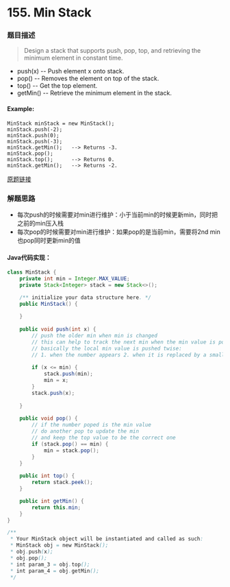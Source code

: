 # 155. Min Stack

### 题目描述

> Design a stack that supports push, pop, top, and retrieving the minimum element in constant time.
- push(x) -- Push element x onto stack.
- pop() -- Removes the element on top of the stack.
- top() -- Get the top element.
- getMin() -- Retrieve the minimum element in the stack.

#### Example:
    MinStack minStack = new MinStack();
    minStack.push(-2);
    minStack.push(0);
    minStack.push(-3);
    minStack.getMin();   --> Returns -3.
    minStack.pop();
    minStack.top();      --> Returns 0.
    minStack.getMin();   --> Returns -2.




[原题链接](https://leetcode.com/problems/min-stack/)

### 解题思路
- 每次push的时候需要对min进行维护：小于当前min的时候更新min，同时把之前的min压入栈
- 每次pop的时候需要对min进行维护：如果pop的是当前min，需要将2nd min也pop同时更新min的值

#### Java代码实现：

```java
class MinStack {
    private int min = Integer.MAX_VALUE;
    private Stack<Integer> stack = new Stack<>();

    /** initialize your data structure here. */
    public MinStack() {
    
    }
    
    public void push(int x) {
        // push the older min when min is changed
        // this can help to track the next min when the min value is poped
        // basically the local min value is pushed twise:
        // 1. when the number appears 2. when it is replaced by a smaller value regarding min
        
        if (x <= min) {
            stack.push(min);
            min = x;
        }
        stack.push(x);
        
    }
    
    public void pop() {
        // if the number poped is the min value
        // do another pop to update the min
        // and keep the top value to be the correct one
        if (stack.pop() == min) {
            min = stack.pop();
        }
    }
    
    public int top() {
        return stack.peek();
    }

    public int getMin() {
        return this.min;
    }
}

/**
 * Your MinStack object will be instantiated and called as such:
 * MinStack obj = new MinStack();
 * obj.push(x);
 * obj.pop();
 * int param_3 = obj.top();
 * int param_4 = obj.getMin();
 */
```



